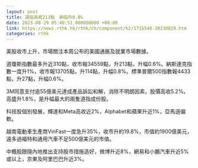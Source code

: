 ```yaml
---
layout: post
title: 道指高收213點　納指升0.8%
date: 2023-08-29 05:48:51.000000000 +08:00
link: https://news.rthk.hk/rthk/ch/component/k2/1715540-20230829.htm
categories: rthk
---
```


美股收市上升，市場關注本周公布的美國通脹及就業市場數據。

道瓊斯指數最多升近310點，收市報34559點，升213點，升幅0.6%。納斯達克指數一度升1%，收市報13705點，升114點，升幅0.8%。標準普爾500指數報4433點，升27點，升幅0.6%。

3M同意支付逾55億美元達成產品訴訟和解，消除不明朗因素，股價高收5.2%。高盛升1.8%，是升幅最大的兩隻道指成份股。

科技股個別發展，輝達和Meta高收近2%，Alphabet和蘋果升近1%，亞馬遜偏軟。

越南電動車生產商VinFast一度急升35%，收市升約19.8%，市值約1900億美元，遠多過福特和通用汽車不足500億美元的市值。

中概股跟隨內地推出支持股市措施造好，微博升近8%，網易和小鵬汽車升近5%或以上，京東及阿里巴巴升近3%。
